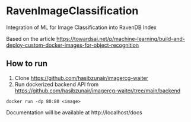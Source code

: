 # RavenImageClassification

Integration of ML for Image Classification into RavenDB Index

Based on the article https://towardsai.net/p/machine-learning/build-and-deploy-custom-docker-images-for-object-recognition  

## How to run

1. Clone https://github.com/hasibzunair/imagercg-waiter  
2. Run dockerized backend API from https://github.com/hasibzunair/imagercg-waiter/tree/main/backend

```
docker run -dp 80:80 <image>
```

Documentation will be available at http://localhost/docs



